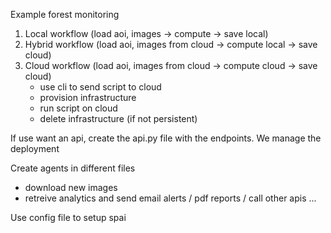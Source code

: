 Example forest monitoring

1. Local workflow (load aoi, images -> compute -> save local)
2. Hybrid workflow (load aoi, images from cloud -> compute local -> save cloud)
3. Cloud workflow (load aoi, images from cloud -> compute cloud -> save cloud)
    - use cli to send script to cloud
    - provision infrastructure
    - run script on cloud 
    - delete infrastructure (if not persistent)

If use want an api, create the api.py file with the endpoints. We manage the deployment

Create agents in different files
- download new images
- retreive analytics and send email alerts / pdf reports / call other apis ...

Use config file to setup spai